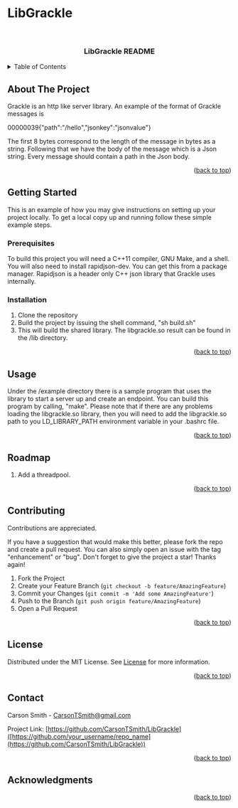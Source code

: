 # LibGrackle

<!-- Improved compatibility of back to top link: See: https://github.com/othneildrew/Best-README-Template/pull/73 -->
<a name="readme-top"></a>


<!-- PROJECT LOGO -->
<br />
<div align="center">
  <h3 align="center">LibGrackle README</h3>
</div>



<!-- TABLE OF CONTENTS -->
<details>
  <summary>Table of Contents</summary>
  <ol>
    <li>
      <a href="#about-the-project">About The Project</a>
    </li>
    <li>
      <a href="#getting-started">Getting Started</a>
      <ul>
        <li><a href="#prerequisites">Prerequisites</a></li>
        <li><a href="#installation">Installation</a></li>
      </ul>
    </li>
    <li><a href="#usage">Usage</a></li>
    <li><a href="#roadmap">Roadmap</a></li>
    <li><a href="#contributing">Contributing</a></li>
    <li><a href="#license">License</a></li>
    <li><a href="#contact">Contact</a></li>
    <li><a href="#acknowledgments">Acknowledgments</a></li>
  </ol>
</details>



<!-- ABOUT THE PROJECT -->
## About The Project

Grackle is an http like server library. An example of the format of Grackle messages is

00000039{"path":"/hello","jsonkey":"jsonvalue"}

The first 8 bytes correspond to the length of the message in bytes as a string. Following that we have the body of the message which is a Json string.
Every message should contain a path in the Json body.

<p align="right">(<a href="#readme-top">back to top</a>)</p>


<!-- GETTING STARTED -->
## Getting Started

This is an example of how you may give instructions on setting up your project locally.
To get a local copy up and running follow these simple example steps.

### Prerequisites

To build this project you will need a C++11 compiler, GNU Make, and a shell. You will also need to install rapidjson-dev. You can get this from a package manager.
Rapidjson is a header only C++ json library that Grackle uses internally.

### Installation

1) Clone the repository
2) Build the project by issuing the shell command, "sh build.sh"
3) This will build the shared library. The libgrackle.so result can be found in the /lib directory.

<p align="right">(<a href="#readme-top">back to top</a>)</p>


<!-- USAGE EXAMPLES -->
## Usage

Under the /example directory there is a sample program that uses the library to start a server up and create an endpoint.
You can build this program by calling, "make".
Please note that if there are any problems loading the libgrackle.so library, then you will need to add the libgrackle.so path to you 
LD_LIBRARY_PATH environment variable in your .bashrc file.

<p align="right">(<a href="#readme-top">back to top</a>)</p>



<!-- ROADMAP -->
## Roadmap

1) Add a threadpool.

<p align="right">(<a href="#readme-top">back to top</a>)</p>



<!-- CONTRIBUTING -->
## Contributing

Contributions are appreciated.

If you have a suggestion that would make this better, please fork the repo and create a pull request. You can also simply open an issue with the tag "enhancement" or "bug".
Don't forget to give the project a star! Thanks again!

1. Fork the Project
2. Create your Feature Branch (`git checkout -b feature/AmazingFeature`)
3. Commit your Changes (`git commit -m 'Add some AmazingFeature'`)
4. Push to the Branch (`git push origin feature/AmazingFeature`)
5. Open a Pull Request

<p align="right">(<a href="#readme-top">back to top</a>)</p>



<!-- LICENSE -->
## License

Distributed under the MIT License. See <a href="https://github.com/CarsonTSmith/LibGrackle/blob/main/LICENSE">License<a> for more information.

<p align="right">(<a href="#readme-top">back to top</a>)</p>



<!-- CONTACT -->
## Contact

Carson Smith - CarsonTSmith@gmail.com

Project Link: [https://github.com/CarsonTSmith/LibGrackle]([https://github.com/your_username/repo_name](https://github.com/CarsonTSmith/LibGrackle))

<p align="right">(<a href="#readme-top">back to top</a>)</p>



<!-- ACKNOWLEDGMENTS -->
## Acknowledgments


<p align="right">(<a href="#readme-top">back to top</a>)</p>
